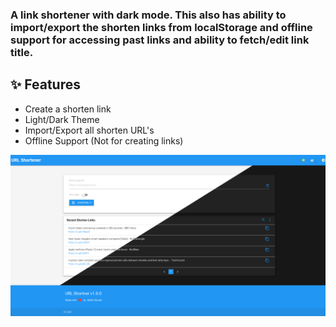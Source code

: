 ### A link shortener with dark mode. This also has ability to import/export the shorten links from localStorage and offline support for accessing past links and ability to fetch/edit link title.

## :sparkles: Features

- Create a shorten link
- Light/Dark Theme
- Import/Export all shorten URL's
- Offline Support (Not for creating links)

[![url shortener app screenshot](readme/url_shortener_screenshot.png "URL Shortener App Light/Dark Screenshot")](https://abdulsamad.github.io/url_shortener_is.gd)

